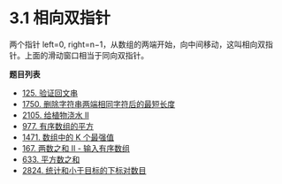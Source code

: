 # 3.1 相向双指针

两个指针 left=0, right=n−1，从数组的两端开始，向中间移动，这叫相向双指针。上面的滑动窗口相当于同向双指针。

**题目列表**

- [125. 验证回文串](https://leetcode.cn/problems/valid-palindrome/description/)
- [1750. 删除字符串两端相同字符后的最短长度](https://leetcode.cn/problems/minimum-length-of-string-after-deleting-similar-ends/description/)
- [2105. 给植物浇水 II](https://leetcode.cn/problems/watering-plants-ii/description/)
- [977. 有序数组的平方](https://leetcode.cn/problems/squares-of-a-sorted-array/description/)
- [1471. 数组中的 K 个最强值](https://leetcode.cn/problems/the-k-strongest-values-in-an-array/description/)
- [167. 两数之和 II - 输入有序数组](https://leetcode.cn/problems/two-sum-ii-input-array-is-sorted/description/)
- [633. 平方数之和](https://leetcode.cn/problems/sum-of-square-numbers/description/)
- [2824. 统计和小于目标的下标对数目](https://leetcode.cn/problems/count-pairs-whose-sum-is-less-than-target/description/)
